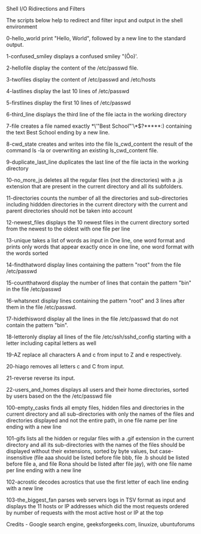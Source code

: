 Shell I/O Ridirections and Filters

The scripts below help to redirect and filter input and output in the shell environment

0-hello_world print "Hello, World", followed by a new line to the standard output.

1-confused_smiley displays a confused smiley "(Ôo)'.

2-hellofile display the content of the /etc/passwd file.

3-twofiles display the content of /etc/passwd and /etc/hosts

4-lastlines display the last 10 lines of /etc/passwd

5-firstlines display the first 10 lines of /etc/passwd

6-third_line displays the third line of the file iacta in the working directory

7-file creates a file named exactly \*\\'"Best School"\'\\*$\?\*\*\*\*\*:) containing the text Best School ending by a new line.

8-cwd_state creates and writes into the file ls_cwd_content the result of the command ls -la or overwriting an existing ls_cwd_content file.

9-duplicate_last_line duplicates the last line of the file iacta in the working directory

10-no_more_js deletes all the regular files (not the directories) with a .js extension that are present in the current directory and all its subfolders.

11-directories counts the number of all the directories and sub-directories including hiddden directories in the current directory with the current and parent directories should not be taken into account

12-newest_files displays the 10 newest files in the current directory sorted from the newest to the oldest with one file per line

13-unique  takes a list of words as input in One line, one word format and prints only words that appear exactly once in one line, one word format with the words sorted

14-findthatword display lines containing the pattern "root" from the file /etc/passwd

15-countthatword display the number of lines that contain the pattern "bin" in the file /etc/passwd

16-whatsnext display lines containing the pattern "root" and 3 lines after them in the file /etc/passwd.

17-hidethisword display all the lines in the file /etc/passwd that do not contain the pattern "bin".

18-letteronly display all lines of the file /etc/ssh/sshd_config starting with a letter including capital letters as well

19-AZ replace all characters A and c from input to Z and e respectively.

20-hiago removes all letters c and C from input.

21-reverse  reverse its input.

22-users_and_homes displays all users and their home directories, sorted by users based on the the /etc/passwd file

100-empty_casks finds all empty files, hidden files  and directories in the current directory and all sub-directories with only the names of the files and directories displayed and not the entire path, in one file name per line ending with a new line
 
101-gifs lists all the hidden or regular files with a .gif extension in the current directory and all its sub-directories with the names of the files should be displayed without their extensions, sorted by byte values, but case-insensitive (file aaa should be listed before file bbb, file .b should be listed before file a, and file Rona should be listed after file jay), with one file name per line ending with a new line

102-acrostic decodes acrostics that use the first letter of each line ending with a new line

103-the_biggest_fan parses web servers logs in TSV format as input and displays the 11 hosts or IP addresses which did the most requests ordered by number of requests with the most active host or IP at the top


Credits - Google search engine, geeksforgeeks.com, linuxize, ubuntuforums

